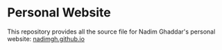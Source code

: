 # Personal Website
This repository provides all the source file for Nadim Ghaddar's personal website: [nadimgh.github.io](https://nadimgh.github.io)
